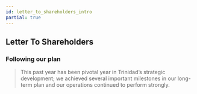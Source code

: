 ```yaml
---
id: letter_to_shareholders_intro
partial: true
---
```


## Letter To Shareholders

### Following our plan

> This past year has been pivotal year in Trinidad’s strategic development; we achieved several important milestones in our long-term plan and our operations continued to perform strongly.
